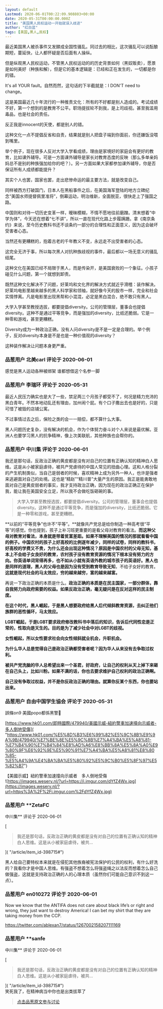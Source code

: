 ```yaml
---
layout: default
Lastmod: 2020-06-01T00:22:09.908803+00:00
date: 2020-05-31T00:00:00.000Z
title: "美国黑人民权运动一开始就误入歧途"
author: "红白蓝"
tags: [美国,黑人,民权]
---
```


最近美国黑人被杀事件又发酵成全国性骚乱。同过去的相比，这次骚乱可以说酝酿期短，蔓延快，让人都怀疑是否后面有人操纵。  
  
但是纵观黑人民权运动，不管黑人民权运动的的历史背景如何（黑奴贩卖），愿景是如何美好（种族和解），但是它的基本逻辑是：已经和正在发生的，一切都是你的错。  
  
It's all YOUR fault。自然而然，这句话的下半截就是：I DON'T need to change。  
  
这是美国最近几十年流行的一种推责文化：所有的不好都是别人造成的。考试成绩不好，第一个想到的是教育不公平。职场提拔轮不到我，是上司歧视。甚至我滥用毒品，也是社会的责任。  
  
反正我是innocent的天使，都是别人的错。  
  
这种文化一点不提倡反省和自责，结果就是别人把盘子端到你面前，你还嫌饭没喂到嘴里。  
  
举个例子，现在很多人反对大学入学看成绩，理由是家境好的家庭会有更好的教育，比如课外辅导。可是一方面课外辅导是家长对教育态度的反映（那么多单亲妈妈总不是别的种族强加给你的吧？）。另一方面如果大家都参加课外辅导，你是否保证所有人成绩都能提升？  
  
其实个人也罢，国家也罢，走出悲惨命运的最主要方法，就是改变自己。  
  
同样被西方打破国门，日本人在黑船事件之后，在美国海军登陆的地方立碑纪念“美国水师提督佩里准将”，倒幕运动，明治维新，全面脱亚，很快走上了强国之路。  
  
中国则和对待一切历史变革一样，暧昧模糊，不情不愿地往前磨蹭。清末想着“中学为体”，今天还在想着“七不讲”，所以一直在现代化路上步履蹒跚。拿《南京条约》来说，至今历史教科书还不谈条约一部分的合理性和正面意义，因为这会破坏受害者心态。  
  
当然还有更糟糕的，抱着古老的千年教义不变，永远走不出受害者的心态。  
  
这完全无济于事，所以每次黑人对抗种族歧视的事件，最后都以一场无意义的骚乱结尾。  
  
这种文化在美国已经不局限于黑人，而是传染开，是美国衰败的一个象征。小孩子碰见什么问题，第一个就想到卸责。  
  
既然这种文化解决不了问题，好莱坞和文化界的解决方式就近乎滑稽：装作解决。好莱坞电影里越来越多的黑人科学家和领袖，就好像今天的股市一样，完全和社会实情悖离。凡是电影里出现黑帮和小混混，必定是黑白混合，绝不敢只有黑人。  
  
大学入学甚至教授选拔，都要提倡diversity。公司的管理层，董事会也提倡diversity。这种不是通过平等竞争，而是强加的diversity，比纸还脆弱。它是一种零和游戏，甚至更糟糕。  
  
Diversity成为一种政治正确，没有人问diversity是不是一定是合理的。举个例子，反对diversity本身是不是也是一种价值观的diversity？  
  
这种装作解决让问题本身更严重。

            
### 品葱用户 **北美carl** 评论于 2020-06-01
        
感觉是黑人运动各种被绑架 谁都想借这个名参一脚
        


            
### 品葱用户 **李瑞环** 评论于 2020-05-31
        
最近人民压力确实也是大了一些，禁足两三个月孩子都受不了，何况是精力充沛的黑白青年。不然本地动乱还有理由，加州闹个屁。有个口子撒出去也是好的，只是可惜了被毁的店铺公寓。  
  
不过事情过去之后，保险之类的会一一赔偿，都不算什么大事。  
  
黑人问题历史复杂，没有解决的机会，作为个体努力奋斗对个人来说是最优解。亚洲人也要学习黑人的抗争精神，像上次美联航，其他种族也会帮你的。
        


            
### 品葱用户 **中川集** 评论于 2020-06-01
        
我还是那句话，反政治正确的黄皮都是没有对自己的位置有正确认知的精神白人思维。这是从小被家庭虐待，被共产党虐待的中国人常见的扭曲心理。这和人格分裂的产生机制类似，当自己是弱者的时候，喜欢精神上成为另外一种人，也许是强者来逃避面对自己的处境。这也是“精赵”“精川普”大量产生的原因。我正是能勇敢地面对自己是黄皮弱者的事实，我才支持政治正确，因为现在的政治正确正在保护我，能让我在美国安全立足，所以我不会做吃饭砸碗的事。  
  
  

> 大学入学甚至教授选拔，都要提倡diversity。公司的管理层，董事会也提倡diversity。这种不是通过平等竞争，而是强加的diversity，比纸还脆弱。它是一种零和游戏，甚至更糟糕。  

  
  
**以前的“平等竞争”也许不“平等”。**就像共产党总是给你制造一种高考很“平等”的感觉。你也提到，孩子上补习班更重要的是看父母对教育的看法。**而这种父母对教育对看法，本身就是带着贫富差距。**如果不理解美国的情况的那就看看中国的例子。中国农村的孩子上好高校的比例逐年减少，同样的试卷，同样的教科书，好高校的学费又不贵，为什么还会出现这种情况？原因是中国农村的父母无知，基本上不会给子女良好的教育，农村孩子没有教育资源的情况下根本没有努力的方向。你英语单词背得再多，也不如从小就有英语外教的城市孩子的英语好。黑人也是同样的道理，黑人的父母也是因为**没有受到教育导致无知**，不给子女好的教育。**这就是现代社会的马太效应，穷的越来越穷，富的越来越富。**  
  
再说一下政治正确的本质是什么。**政治正确的本质是在民主国家，一部分群体，靠自我努力向政府索要的权益。如果反政治正确，毫无疑问是在反对这样的民主制度。**  
  
**在这个时代，黑人崛起，于是黑人想要政府给黑人后代倾斜教育资源，去纠正他们族群的恶性循环，马太效应。**  
  
**LGBT崛起，于是LGBT要求政府修改教科书中落后的知识，告诉后代同性恋是正常的，性取向是天生的。目的是为了减少社会中对LGBT的歧视。**  
  
**女性崛起，所以女性要求社会向女性倾斜就业机会，升职机会。**  
  
**为什么华人总是觉得自己是政治正确都受害者呢？因为华人从来没有去争取过权利。**  
  
**被共产党洗脑的华人总希望出来一个圣君，好政府，让自己的权利从天上掉下来砸在自己头上，比如川粉。如果不满的话，你也去要求维护自己权利的政治正确啊。**  
  
**自己没有争取过权益，并不是你反政治正确的理由。就算你反某个东西，你也要站出来。**
        


            
### 品葱用户 **自由中国学生協会** 评论于 2020-05-31
        
誤條on9 美國popo都係黑警🤮  
  
[https://www.hk01.com/即時國際/479940/美國示威-紐約警車加速撞向示威者-多人倒地受傷]( "https://www.hk01.com/%E5%8D%B3%E6%99%82%E5%9C%8B%E9%9A%9B/479940/%E7%BE%8E%E5%9C%8B%E7%A4%BA%E5%A8%81-%E7%B4%90%E7%B4%84%E8%AD%A6%E8%BB%8A%E5%8A%A0%E9%80%9F%E6%92%9E%E5%90%91%E7%A4%BA%E5%A8%81%E8%80%85-%E5%A4%9A%E4%BA%BA%E5%80%92%E5%9C%B0%E5%8F%97%E5%82%B7")  
  
【美國示威】紐約警車加速撞向示威者　多人倒地受傷  
![https://images.weserv.nl/?url=https://i.imgur.com/dYfZ4Wx.jpg](https://images.weserv.nl/?url=https%3A%2F%2Fi.imgur.com%2FdYfZ4Wx.jpg)
        


            
### 品葱用户 **ZetaFC 
中川集** 评论于 2020-06-01
        
[

> 我还是那句话，反政治正确的黄皮都是没有对自己的位置有正确认知的精神白人思维。这是从小被家庭虐待，被共...

]( "/article/item_id-398715#")  
  
黑人给自己要特权本来就是在侵犯其他族裔被宪法保护的公民的权利，有什么好洗的？我看你才是中国人思维。有强盗不想着怎么将强盗绳之以法反而想着怎么自己做强盗，这就是支持政治正确的人的心理本质（虽然你们可能自己意识不到这一点）。
        


            
### 品葱用户 **en010272** 评论于 2020-06-01
        
Now we know that the ANTIFA does not care about black life’s or right and wrong, they just want to destroy America! I can bet my shirt that they are taking money from the CCP.  
  
https://twitter.com/ablexan7/status/1267002158207111169
        


            
### 品葱用户 **sanfe 
中川集** 评论于 2020-06-01
        
[

> 我还是那句话，反政治正确的黄皮都是没有对自己的位置有正确认知的精神白人思维。这是从小被家庭虐待，被共...

]( "/article/item_id-398715#")  
笑死我了，在精神病当中你也是出类拔萃了
        






> [点击品葱原文参与讨论](https://pincong.rocks/article/19769)

